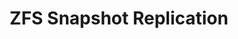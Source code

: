 ---
title: "ZFS Snapshot Replication"
linkTitle: "Replication"
description: "Articles about ZFS snapshot replication."
---